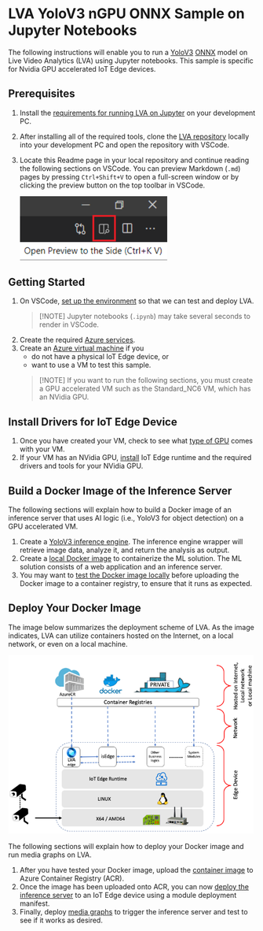 # LVA YoloV3 nGPU ONNX Sample on Jupyter Notebooks 
The following instructions will enable you to run a [YoloV3](http://pjreddie.com/darknet/yolo/) [ONNX](http://onnx.ai/) model on Live Video Analytics (LVA) using Jupyter notebooks. This sample is specific for Nvidia GPU accelerated IoT Edge devices. 

## Prerequisites
1. Install the [requirements for running LVA on Jupyter](../01_requirements.md) on your development PC.
2. After installing all of the required tools, clone the [LVA repository](/../../) locally into your development PC and open the repository with VSCode. 
3. Locate this Readme page in your local repository and continue reading the following sections on VSCode. You can preview Markdown (`.md`) pages by pressing `Ctrl+Shift+V` to open a full-screen window or by clicking the preview button on the top toolbar in VSCode.  
   
   <img src="../documents/markdown_preview.png" width=300px/> 
   
## Getting Started
1. On VSCode, [set up the environment](../02_setup_environment.ipynb) so that we can test and deploy LVA.
   ><span>[!NOTE]</span>
   >Jupyter notebooks (`.ipynb`) may take several seconds to render in VSCode.
2. Create the required [Azure services](../03_create_azure_services.ipynb).
3. Create an [Azure virtual machine](../04_create_vm_iotedge_device.ipynb) if you
   * do not have a physical IoT Edge device, or 
   * want to use a VM to test this sample.
    > <span>[!NOTE]</span>
    > If you want to run the following sections, you must create a GPU accelerated VM such as the Standard_NC6 VM, which has an NVidia GPU.

<!--
    Change the following steps based on specific instructions.
-->

## Install Drivers for IoT Edge Device
1. Once you have created your VM, check to see what [type of GPU](https://docs.microsoft.com/en-us/azure/virtual-machines/sizes-gpu?toc=/azure/virtual-machines/linux/toc.json&bc=/azure/virtual-machines/linux/breadcrumb/toc.json) comes with your VM. 
2. If your VM has an NVidia GPU, [install](../06_install_iotedge_runtime_gpu.md) IoT Edge runtime and the required drivers and tools for your NVidia GPU. 

## Build a Docker Image of the Inference Server
The following sections will explain how to build a Docker image of an inference server that uses AI logic (i.e., YoloV3 for object detection) on a GPU accelerated VM.
1. Create a [YoloV3 inference engine](yg1_create_inference_engine.ipynb). The inference engine wrapper will retrieve image data, analyze it, and return the analysis as output.
2. Create a [local Docker image](yg2_create_local_container_image.ipynb) to containerize the ML solution. The ML solution consists of a web application and an inference server.
3. You may want to [test the Docker image locally](yg3_local_test.ipynb) before uploading the Docker image to a container registry, to ensure that it runs as expected.

## Deploy Your Docker Image
The image below summarizes the deployment scheme of LVA. As the image indicates, LVA can utilize containers hosted on the Internet, on a local network, or even on a local machine.

<img src="../documents/_architecture.png" width=500px/>  

The following sections will explain how to deploy your Docker image and run media graphs on LVA. 

1. After you have tested your Docker image, upload the [container image](../07_upload_container_image_to_acr.ipynb) to Azure Container Registry (ACR).
2. Once the image has been uploaded onto ACR, you can now [deploy the inference server](../08_deploy_iotedge_modules.ipynb) to an IoT Edge device using a module deployment manifest. 
3. Finally, deploy [media graphs](../09_deploy_media_graph.ipynb) to trigger the inference server and test to see if it works as desired.
